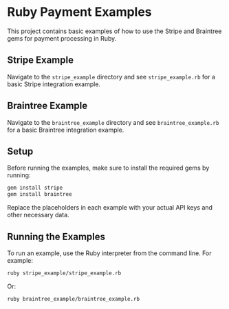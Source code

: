 # Ruby Payment Examples

This project contains basic examples of how to use the Stripe and Braintree gems for payment processing in Ruby.

## Stripe Example

Navigate to the `stripe_example` directory and see `stripe_example.rb` for a basic Stripe integration example.

## Braintree Example

Navigate to the `braintree_example` directory and see `braintree_example.rb` for a basic Braintree integration example.

## Setup

Before running the examples, make sure to install the required gems by running:

```bash
gem install stripe
gem install braintree
```

Replace the placeholders in each example with your actual API keys and other necessary data.

## Running the Examples

To run an example, use the Ruby interpreter from the command line. For example:

```bash
ruby stripe_example/stripe_example.rb
```

Or:

```bash
ruby braintree_example/braintree_example.rb
```
